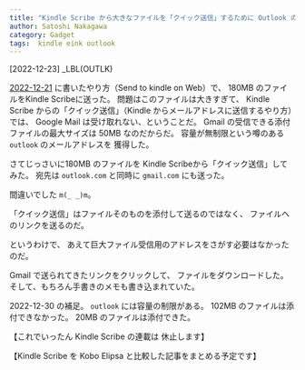 ```yaml
---
title: "Kindle Scribe から大きなファイルを「クイック送信」するために Outlook のアカウントを入手した"
author: Satoshi Nakagawa
category: Gadget
tags:  kindle eink outlook
---
```


[2022-12-23]   _LBL(OUTLK)
 
 [2022-12-21](http://www.merapano.net/~satoshi/private/diary/2022-12-21-1.html) に書いたやり方（Send to kindle on Web）で、
180MB のファイルをKindle Scribeに送った。
問題はこのファイルは大きすぎて、
Kindle Scribe からの「クイック送信」（Kindle からメールアドレスに送信するやり方）では、
Google Mail は受け取れない、ということだ。
Gmail の受信できる添付ファイルの最大サイズは
50MB なのだからだ。
容量が無制限という噂のある `outlook` のメールアドレスを
獲得した。

 さてじっさいに180MB のファイルを
Kindle Scribeから「クイック送信」してみた。
宛先は `outlook.com` と同時に `gmail.com` にも送った。

 間違いでした  `m(_ _)m`。

 「クイック送信」はファイルそのものを添付して送るのではなく、
ファイルへのリンクを送るのだ。

 というわけで、
あえて巨大ファイル受信用のアドレスをさがす必要はなかったのだ。

 Gmail で送られてきたリンクをクリックして、
ファイルをダウンロードした。
そして、もちろん手書きのメモも書き込まれていた。

 2022-12-30 の補足。
`outlook` には容量の制限がある。
102MB のファイルは添付できなかった。
20MB のファイルは添付できた。

 【これでいったん Kindle Scribe の連載は 休止します】

 【Kindle Scribe を Kobo Elipsa と比較した記事をまとめる予定です】

